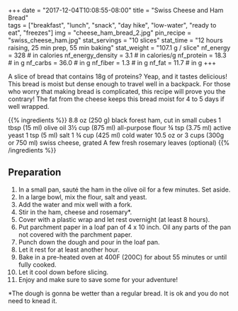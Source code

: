 +++
date = "2017-12-04T10:08:55-08:00" 
title = "Swiss Cheese and Ham Bread"  
tags = ["breakfast", "lunch", "snack", "day hike", "low-water", "ready to eat", "freezes"]
img = "cheese_ham_bread_2.jpg"
pin_recipe = "swiss_cheese_ham.jpg"
stat_servings = "10 slices"
stat_time = "12 hours raising, 25 min prep, 55 min baking"
stat_weight = "107.1 g / slice"
nf_energy = 328 # in calories
nf_energy_density = 3.1 # in calories/g
nf_protein = 18.3 # in g
nf_carbs = 36.0 # in g
nf_fiber = 1.3 # in g
nf_fat = 11.7 # in g
+++

A slice of bread that contains 18g of proteins? Yeap, and it tastes delicious!  This bread is moist but dense enough to travel well in a backpack. For those who worry that making bread is complicated, this recipe will prove you the contrary! The fat from the cheese keeps this bread moist for 4 to 5 days if well wrapped. 

{{% ingredients %}}
8.8 oz (250 g) black forest ham, cut in small cubes
1 tbsp (15 ml) olive oil
3½ cup (875 ml) all-purpose flour
¾ tsp (3.75 ml) active yeast
1 tsp (5 ml) salt
1 ¾ cup (425 ml) cold water
10.5 oz or 3 cups (300g or 750 ml) swiss cheese, grated
A few fresh rosemary leaves (optional)
{{% /ingredients %}}

## Preparation

1. In a small pan, sauté the ham in the olive oil for a few minutes. Set aside.
1. In a large bowl, mix the flour, salt and yeast.
1. Add the water and mix well with a fork. 
1. Stir in the ham, cheese and rosemary*. 
1. Cover with a plastic wrap and let rest overnight (at least 8 hours).
1. Put parchment paper in a loaf pan of 4 x 10 inch. Oil any parts of the pan not covered with the parchment paper.
1. Punch down the dough and pour in the loaf pan.
1. Let it rest for at least another hour.
1. Bake in a pre-heated oven at 400F (200C) for about 55 minutes or until fully cooked.
1. Let it cool down before slicing. 
1. Enjoy and make sure to save some for your adventure!

*The dough is gonna be wetter than a regular bread. It is ok and you do not need to knead it.

